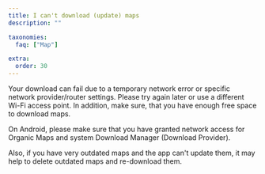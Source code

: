 ```yaml
---
title: I can't download (update) maps
description: ""

taxonomies:
  faq: ["Map"]

extra:
  order: 30
---
```


Your download can fail due to a temporary network error or specific network provider/router settings. Please try again later or use a different Wi-Fi access point. In addition, make sure, that you have enough free space to download maps.

On Android, please make sure that you have granted network access for Organic Maps and system Download Manager (Download Provider).

Also, if you have very outdated maps and the app can't update them, it may help to delete outdated maps and re-download them.
